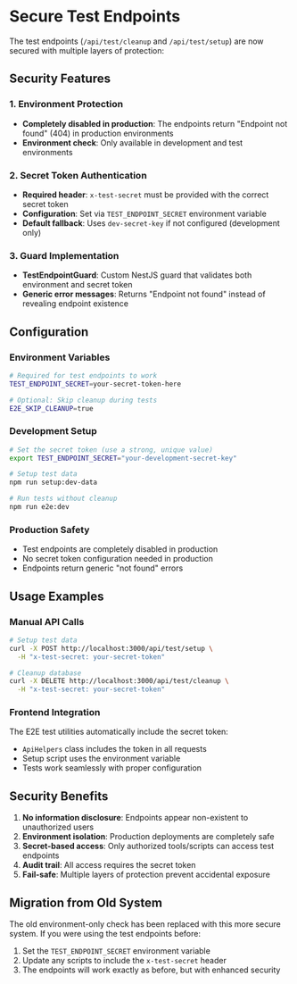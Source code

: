 # Secure Test Endpoints

The test endpoints (`/api/test/cleanup` and `/api/test/setup`) are now secured with multiple layers of protection:

## Security Features

### 1. Environment Protection
- **Completely disabled in production**: The endpoints return "Endpoint not found" (404) in production environments
- **Environment check**: Only available in development and test environments

### 2. Secret Token Authentication
- **Required header**: `x-test-secret` must be provided with the correct secret token
- **Configuration**: Set via `TEST_ENDPOINT_SECRET` environment variable
- **Default fallback**: Uses `dev-secret-key` if not configured (development only)

### 3. Guard Implementation
- **TestEndpointGuard**: Custom NestJS guard that validates both environment and secret token
- **Generic error messages**: Returns "Endpoint not found" instead of revealing endpoint existence

## Configuration

### Environment Variables
```bash
# Required for test endpoints to work
TEST_ENDPOINT_SECRET=your-secret-token-here

# Optional: Skip cleanup during tests
E2E_SKIP_CLEANUP=true
```

### Development Setup
```bash
# Set the secret token (use a strong, unique value)
export TEST_ENDPOINT_SECRET="your-development-secret-key"

# Setup test data
npm run setup:dev-data

# Run tests without cleanup
npm run e2e:dev
```

### Production Safety
- Test endpoints are completely disabled in production
- No secret token configuration needed in production
- Endpoints return generic "not found" errors

## Usage Examples

### Manual API Calls
```bash
# Setup test data
curl -X POST http://localhost:3000/api/test/setup \
  -H "x-test-secret: your-secret-token"

# Cleanup database
curl -X DELETE http://localhost:3000/api/test/cleanup \
  -H "x-test-secret: your-secret-token"
```

### Frontend Integration
The E2E test utilities automatically include the secret token:
- `ApiHelpers` class includes the token in all requests
- Setup script uses the environment variable
- Tests work seamlessly with proper configuration

## Security Benefits

1. **No information disclosure**: Endpoints appear non-existent to unauthorized users
2. **Environment isolation**: Production deployments are completely safe
3. **Secret-based access**: Only authorized tools/scripts can access test endpoints
4. **Audit trail**: All access requires the secret token
5. **Fail-safe**: Multiple layers of protection prevent accidental exposure

## Migration from Old System

The old environment-only check has been replaced with this more secure system. If you were using the test endpoints before:

1. Set the `TEST_ENDPOINT_SECRET` environment variable
2. Update any scripts to include the `x-test-secret` header
3. The endpoints will work exactly as before, but with enhanced security 
